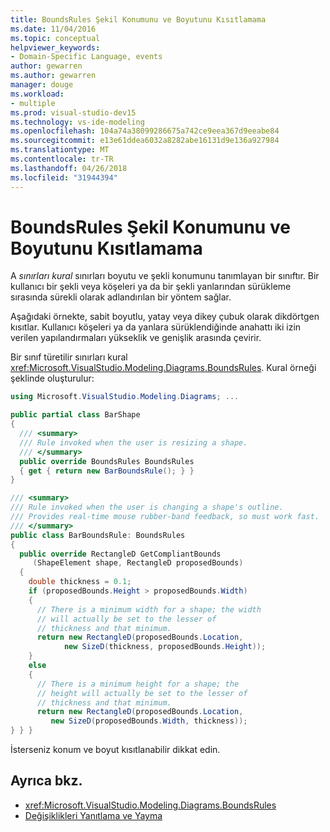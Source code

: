 ```yaml
---
title: BoundsRules Şekil Konumunu ve Boyutunu Kısıtlamama
ms.date: 11/04/2016
ms.topic: conceptual
helpviewer_keywords:
- Domain-Specific Language, events
author: gewarren
ms.author: gewarren
manager: douge
ms.workload:
- multiple
ms.prod: visual-studio-dev15
ms.technology: vs-ide-modeling
ms.openlocfilehash: 104a74a38099286675a742ce9eea367d9eeabe84
ms.sourcegitcommit: e13e61ddea6032a8282abe16131d9e136a927984
ms.translationtype: MT
ms.contentlocale: tr-TR
ms.lasthandoff: 04/26/2018
ms.locfileid: "31944394"
---
```

# <a name="boundsrules-constrain-shape-location-and-size"></a>BoundsRules Şekil Konumunu ve Boyutunu Kısıtlamama

A *sınırları kural* sınırları boyutu ve şekli konumunu tanımlayan bir sınıftır. Bir kullanıcı bir şekli veya köşeleri ya da bir şekli yanlarından sürükleme sırasında sürekli olarak adlandırılan bir yöntem sağlar.

Aşağıdaki örnekte, sabit boyutlu, yatay veya dikey çubuk olarak dikdörtgen kısıtlar. Kullanıcı köşeleri ya da yanlara sürüklendiğinde anahattı iki izin verilen yapılandırmaları yükseklik ve genişlik arasında çevirir.

Bir sınıf türetilir sınırları kural <xref:Microsoft.VisualStudio.Modeling.Diagrams.BoundsRules>. Kural örneği şeklinde oluşturulur:

```csharp
using Microsoft.VisualStudio.Modeling.Diagrams; ...

public partial class BarShape
{
  /// <summary>
  /// Rule invoked when the user is resizing a shape.
  /// </summary>
  public override BoundsRules BoundsRules
  { get { return new BarBoundsRule(); } }
}

/// <summary>
/// Rule invoked when the user is changing a shape's outline.
/// Provides real-time mouse rubber-band feedback, so must work fast.
/// </summary>
public class BarBoundsRule: BoundsRules
{
  public override RectangleD GetCompliantBounds
     (ShapeElement shape, RectangleD proposedBounds)
  {
    double thickness = 0.1;
    if (proposedBounds.Height > proposedBounds.Width)
    {
      // There is a minimum width for a shape; the width
      // will actually be set to the lesser of
      // thickness and that minimum.
      return new RectangleD(proposedBounds.Location,
            new SizeD(thickness, proposedBounds.Height));
    }
    else
    {
      // There is a minimum height for a shape; the
      // height will actually be set to the lesser of
      // thickness and that minimum.
      return new RectangleD(proposedBounds.Location,
         new SizeD(proposedBounds.Width, thickness));
} } }
```

İsterseniz konum ve boyut kısıtlanabilir dikkat edin.

## <a name="see-also"></a>Ayrıca bkz.

- <xref:Microsoft.VisualStudio.Modeling.Diagrams.BoundsRules>
- [Değişiklikleri Yanıtlama ve Yayma](../modeling/responding-to-and-propagating-changes.md)